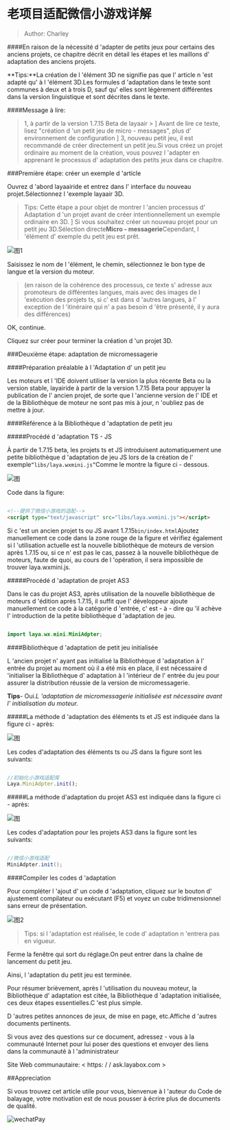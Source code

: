 # 老项目适配微信小游戏详解

> Author: Charley

####En raison de la nécessité d 'adapter de petits jeux pour certains des anciens projets, ce chapitre décrit en détail les étapes et les maillons d' adaptation des anciens projets.

**Tips:**La création de l 'élément 3D ne signifie pas que l' article n 'est adapté qu' à l 'élément 3D.Les formules d 'adaptation dans le texte sont communes à deux et à trois D, sauf qu' elles sont légèrement différentes dans la version linguistique et sont décrites dans le texte.

####Message à lire:

> 1, à partir de la version 1.7.15 Beta de layaair >
]
Avant de lire ce texte, lisez "création d 'un petit jeu de micro - messages", plus d' environnement de configuration
]
> 3, nouveau petit jeu, il est recommandé de créer directement un petit jeu.Si vous créez un projet ordinaire au moment de la création, vous pouvez l 'adapter en apprenant le processus d' adaptation des petits jeux dans ce chapitre.



###Première étape: créer un exemple d 'article

Ouvrez d 'abord layaairide et entrez dans l' interface du nouveau projet.Sélectionnez l 'exemple layaair 3D.

> Tips: Cette étape a pour objet de montrer l 'ancien processus d' Adaptation d 'un projet avant de créer intentionnellement un exemple ordinaire en 3D.
]
> Si vous souhaitez créer un nouveau projet pour un petit jeu 3D.Sélection directe**Micro - messagerie**Cependant, l 'élément d' exemple du petit jeu est prêt.

![图1](img/1.png) 


Saisissez le nom de l 'élément, le chemin, sélectionnez le bon type de langue et la version du moteur.

> (en raison de la cohérence des processus, ce texte s' adresse aux promoteurs de différentes langues, mais avec des images de l 'exécution des projets ts, si c' est dans d 'autres langues, à l' exception de l 'itinéraire qui n' a pas besoin d 'être présenté, il y aura des différences)

OK, continue.

Cliquez sur créer pour terminer la création d 'un projet 3D.



###Deuxième étape: adaptation de micromessagerie

####Préparation préalable à l 'Adaptation d' un petit jeu

Les moteurs et l 'IDE doivent utiliser la version la plus récente Beta ou la version stable, layairide à partir de la version 1.7.15 Beta pour appuyer la publication de l' ancien projet, de sorte que l 'ancienne version de l' IDE et de la Bibliothèque de moteur ne sont pas mis à jour, n 'oubliez pas de mettre à jour.



####Référence à la Bibliothèque d 'adaptation de petit jeu

#####Procédé d 'adaptation TS - JS

À partir de 1.7.15 beta, les projets ts et JS introduisent automatiquement une petite bibliothèque d 'adaptation de jeu JS lors de la création de l' exemple`“libs/laya.wxmini.js”`Comme le montre la figure ci - dessous.

![图](img/17.png) 


Code dans la figure:


```html

<!--提供了微信小游戏的适配-->
<script type="text/javascript" src="libs/laya.wxmini.js"></script>
```


Si c 'est un ancien projet ts ou JS avant 1.7.15`bin/index.html`Ajoutez manuellement ce code dans la zone rouge de la figure et vérifiez également si l 'utilisation actuelle est la nouvelle bibliothèque de moteurs de version après 1.7.15 ou, si ce n' est pas le cas, passez à la nouvelle bibliothèque de moteurs, faute de quoi, au cours de l 'opération, il sera impossible de trouver laya.wxmini.js.

#####Procédé d 'adaptation de projet AS3

Dans le cas du projet AS3, après utilisation de la nouvelle bibliothèque de moteurs d 'édition après 1.7.15, il suffit que l' développeur ajoute manuellement ce code à la catégorie d 'entrée, c' est - à - dire qu 'il achève l' introduction de la petite bibliothèque d 'adaptation de jeu.


```java

import laya.wx.mini.MiniAdpter;
```



####Bibliothèque d 'adaptation de petit jeu initialisée

L 'ancien projet n' ayant pas initialisé la Bibliothèque d 'adaptation à l' entrée du projet au moment où il a été mis en place, il est nécessaire d 'initialiser la Bibliothèque d' adaptation à l 'intérieur de l' entrée du jeu pour assurer la distribution réussie de la version de micromessagerie.

**Tips**- Oui.*L 'adaptation de micromessagerie initialisée est nécessaire avant l' initialisation du moteur.*

#####La méthode d 'adaptation des éléments ts et JS est indiquée dans la figure ci - après:

![图](img/18.png) 


Les codes d'adaptation des éléments ts ou JS dans la figure sont les suivants:


```typescript

//初始化小游戏适配库
Laya.MiniAdpter.init();
```


#####La méthode d'adaptation du projet AS3 est indiquée dans la figure ci - après:

![图](img/6.png) 


Les codes d'adaptation pour les projets AS3 dans la figure sont les suivants:


```java

//微信小游戏适配
MiniAdpter.init();
```




####Compiler les codes d 'adaptation

Pour compléter l 'ajout d' un code d 'adaptation, cliquez sur le bouton d' ajustement compilateur ou exécutant (F5) et voyez un cube tridimensionnel sans erreur de présentation.

![图2](img/2.png) 


> Tips: si l 'adaptation est réalisée, le code d' adaptation n 'entrera pas en vigueur.

Ferme la fenêtre qui sort du réglage.On peut entrer dans la chaîne de lancement du petit jeu.

Ainsi, l 'adaptation du petit jeu est terminée.

Pour résumer brièvement, après l 'utilisation du nouveau moteur, la Bibliothèque d' adaptation est citée, la Bibliothèque d 'adaptation initialisée, ces deux étapes essentielles.C 'est plus simple.

D 'autres petites annonces de jeux, de mise en page, etc.Affiche d 'autres documents pertinents.

Si vous avez des questions sur ce document, adressez - vous à la communauté Internet pour lui poser des questions et envoyer des liens dans la communauté à l 'administrateur

Site Web communautaire: < https: / / ask.layabox.com >



##Appreciation

Si vous trouvez cet article utile pour vous, bienvenue à l 'auteur du Code de balayage, votre motivation est de nous pousser à écrire plus de documents de qualité.

![wechatPay](../../../wechatPay.jpg)